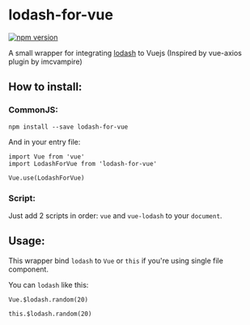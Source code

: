 # lodash-for-vue
[![npm version](https://img.shields.io/npm/v/lodash-for-vue.svg?style=flat)](https://www.npmjs.com/package/lodash-for-vue)

A small wrapper for integrating [lodash](https://github.com/lodash/lodash#lodash-v4174) to Vuejs
(Inspired by vue-axios plugin by imcvampire)

## How to install:
### CommonJS:
```
npm install --save lodash-for-vue
```

And in your entry file:
```
import Vue from 'vue'
import LodashForVue from 'lodash-for-vue'

Vue.use(LodashForVue)
```

### Script:
Just add 2 scripts in order: `vue` and `vue-lodash` to your `document`.

## Usage:
This wrapper bind `lodash` to `Vue` or `this` if you're using single file component.

You can `lodash` like this:
```
Vue.$lodash.random(20)

this.$lodash.random(20)
```
